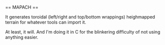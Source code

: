 == MAPACH ==

It generates toroidal (left/right and top/bottom wrappings) heighmapped terrain
for whatever tools can import it.

At least, it will.  And I'm doing it in C for the blinkering difficulty of not
using anything easier.
